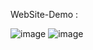 
WebSite-Demo :

![image](https://github.com/user-attachments/assets/6cf866cf-033b-4849-bca7-2e85aa7b2787)
![image](https://github.com/user-attachments/assets/0ff9f177-a6a0-4dac-8976-de2e5e03cd07)
